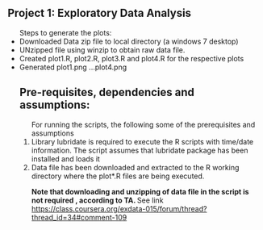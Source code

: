 ## Project 1: Exploratory Data Analysis

<ul>  Steps to generate the plots:
<li> Downloaded Data zip file to local directory (a windows 7 desktop) </li>
<li> UNzipped file using winzip to obtain raw data file. </li>
<li> Created plot1.R, plot2.R, plot3.R and plot4.R for the respective plots </li>
<li> Generated plot1.png ...plot4.png </li>

## Pre-requisites, dependencies and assumptions:
<ol> For running the scripts, the following some of the prerequisites and assumptions

<li> Library lubridate is required to execute the R scripts with time/date information. The script assumes that lubridate package has been installed and loads it</li>
<li>  Data file has been downloaded and extracted to the R working directory where the plot*.R files are being executed.</li>

<b> Note that downloading and unzipping of data file in the script is not required , according to TA. </b>
See link https://class.coursera.org/exdata-015/forum/thread?thread_id=34#comment-109




